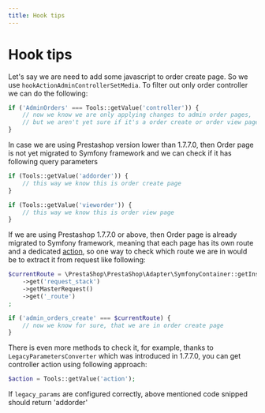 ```yaml
---
title: Hook tips
---
```


# Hook tips

Let's say we are need to add some javascript to order create page. So we use `hookActionAdminControllerSetMedia`.
To filter out only order controller we can do the following:
```php
if ('AdminOrders' === Tools::getValue('controller')) {
    // now we know we are only applying changes to admin order pages,
    // but we aren't yet sure if it's a order create or order view page
}
```

In case we are using Prestashop version lower than 1.7.7.0, then Order page is not yet migrated to Symfony framework
and we can check if it has following query parameters
```php
if (Tools::getValue('addorder')) {
    // this way we know this is order create page
}

if (Tools::getValue('vieworder')) {
    // this way we know this is order view page
}
```

If we are using Prestashop 1.7.7.0 or above, then Order page is already migrated to Symfony framework,
meaning that each page has its own route and a dedicated [action](https://symfony.com/doc/3.4/routing.html),
so one way to check which route we are in would be to extract it from request like following:
```php
$currentRoute = \PrestaShop\PrestaShop\Adapter\SymfonyContainer::getInstance()
    ->get('request_stack')
    ->getMasterRequest()
    ->get('_route')
;

if ('admin_orders_create' === $currentRoute) {
    // now we know for sure, that we are in order create page
}
```

There is even more methods to check it, for example, thanks to `LegacyParametersConverter` which was introduced in 1.7.7.0, you can get controller action using following approach:
```php
$action = Tools::getValue('action');
```
If `legacy_params` are configured correctly, above mentioned code snipped should return 'addorder'
